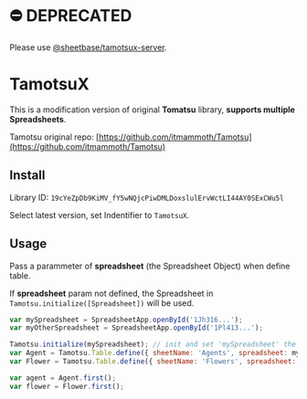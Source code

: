# ⛔️ DEPRECATED

Please use [@sheetbase/tamotsux-server](https://github.com/sheetbase/tamotsux-server).

# TamotsuX

This is a modification version of original **Tomatsu** library, **supports multiple Spreadsheets**.

Tamotsu original repo: [https://github.com/itmammoth/Tamotsu](https://github.com/itmammoth/Tamotsu)

## Install

Library ID: ``19cYeZpDb9KiMV_fY5wNQjcPiwDMLDoxslulErvWctLI44AY0SExCWu5l``

Select latest version, set Indentifier to ``TamotsuX``.

## Usage

Pass a parammeter of **spreadsheet** (the Spreadsheet Object) when define table.

If **spreadsheet** param not defined, the Spreadsheet in ``Tamotsu.initialize([Spreadsheet])`` will be used.

```js
var mySpreadsheet = SpreadsheetApp.openById('1Jh316...');
var myOtherSpreadsheet = SpreadsheetApp.openById('1Pl413...');

Tamotsu.initialize(mySpreadsheet); // init and set 'mySpreadsheet' the default spreadsheet
var Agent = Tamotsu.Table.define({ sheetName: 'Agents', spreadsheet: mySpreadsheet });
var Flower = Tamotsu.Table.define({ sheetName: 'Flowers', spreadsheet: myOtherSpreadsheet });

var agent = Agent.first();
var flower = Flower.first();
    
```
